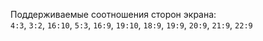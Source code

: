 Поддерживаемые соотношения сторон экрана: <br/>
`4:3`, `3:2`, `16:10`, `5:3`, `16:9`, `19:10`, `18:9`, `19:9`, `20:9`, `21:9`, `22:9`